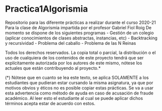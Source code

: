 # Practica1Algorismia
Repositorio para las diferente prácticas a realizar durante el curso 2020-21 
	Para la clase de Algorismia impartida por el profesor Gabriel Fiol Roig
	De momento se dispone de los siguientes programas
		- Gestión de un colegio (aplicar conocimientos de clases abstractas, instancias, etc)
		- Backtracking y recursividad
			- Problema del caballo
			- Problema de las N Reinas
  
  
Todos los derechos reservados. La copia total o parcial, la distribución o el uso de cualquiera de los contenidos de este proyecto tendrá que ser
explícitamente autorizada por los autores de este mismo, nótese los actuales que están contribuyendo al proyecto.*

(*)
Nótese que en cuanto se lea este texto, se aplica SOLAMENTE  a los estudiantes que pudieran estar cursando la misma asignatura,
ya que por motivos obvios y éticos no es posible copiar estas prácticas. Se va a usar esta advertencia como método de ayuda en caso
de acusación de fraude académico. Al leer esto el estudiante al cual se puede aplicar dichos términos acepta estar de acuerdo con estos.
